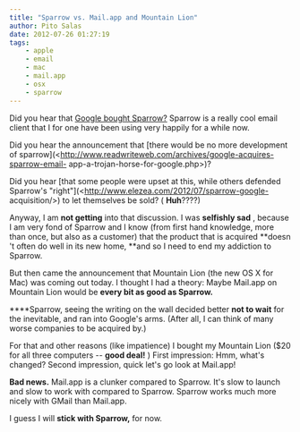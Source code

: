 ```yaml
---
title: "Sparrow vs. Mail.app and Mountain Lion"
author: Pito Salas
date: 2012-07-26 01:27:19
tags:
    - apple
    - email
    - mac
    - mail.app
    - osx
    - sparrow
---
```



Did you hear that [Google bought Sparrow?](<http://sparrowmailapp.com>)
Sparrow is a really cool email client that I for one have been using very
happily for a while now.

Did you hear the announcement that [there would be no more development of
sparrow](<http://www.readwriteweb.com/archives/google-acquires-sparrow-email-
app-a-trojan-horse-for-google.php>)?

Did you hear [that some people were upset at this, while others defended
Sparrow's "right"](<http://www.elezea.com/2012/07/sparrow-google-
acquisition/>) to let themselves be sold? ( **Huh**????)

Anyway, I am **not getting** into that discussion. I was **selfishly sad** ,
because I am very fond of Sparrow and I know (from first hand knowledge, more
than once, but also as a customer) that the product that is acquired **doesn
't often do well in its new home, **and so I need to end my addiction to
Sparrow.

But then came the announcement that Mountain Lion (the new OS X for Mac) was
coming out today. I thought I had a theory: Maybe Mail.app on Mountain Lion
would be **every bit as good as Sparrow.**

****Sparrow, seeing the writing on the wall decided better **not to wait** for
the inevitable, and ran into Google's arms. (After all, I can think of many
worse companies to be acquired by.)

For that and other reasons (like impatience) I bought my Mountain Lion ($20
for all three computers -- **good deal!** ) First impression: Hmm, what's
changed? Second impression, quick let's go look at Mail.app!

**Bad news.** Mail.app is a clunker compared to Sparrow. It's slow to launch
and slow to work with compared to Sparrow. Sparrow works much more nicely with
GMail than Mail.app.

I guess I will **stick with Sparrow,** for now.


